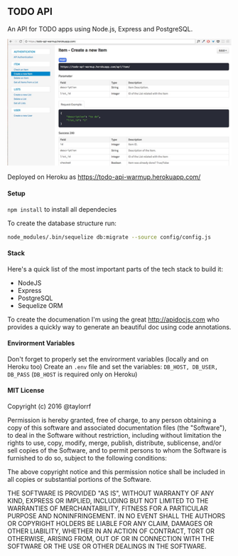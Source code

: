 TODO API
--------
An API for TODO apps using Node.js, Express and PostgreSQL.

![(https://todo-api-warmup.herokuapp.com/)](https://raw.githubusercontent.com/taylorrf/todo_api/master/public/img/ToDo_API.jpg)

Deployed on Heroku as https://todo-api-warmup.herokuapp.com/

#### Setup
`npm install` to install all dependecies

To create the database structure run:
```sh
node_modules/.bin/sequelize db:migrate --source config/config.js
````

#### Stack
Here's a quick list of the most important parts of the tech stack to build it:
- NodeJS
- Express
- PostgreSQL
- Sequelize ORM

To create the documenation I'm using the great http://apidocjs.com who provides a quickly way to generate an beautiful doc using code annotations.


#### Envirorment Variables
Don't forget to properly set the envirorment variables (locally and on Heroku too)
Create an `.env` file and set the variables:
`DB_HOST, DB_USER, DB_PASS` (`DB_HOST` is required only on Heroku)




#### MIT License

Copyright (c) 2016 @taylorrf

Permission is hereby granted, free of charge, to any person obtaining a copy
of this software and associated documentation files (the "Software"), to deal
in the Software without restriction, including without limitation the rights
to use, copy, modify, merge, publish, distribute, sublicense, and/or sell
copies of the Software, and to permit persons to whom the Software is
furnished to do so, subject to the following conditions:

The above copyright notice and this permission notice shall be included in all
copies or substantial portions of the Software.

THE SOFTWARE IS PROVIDED "AS IS", WITHOUT WARRANTY OF ANY KIND, EXPRESS OR
IMPLIED, INCLUDING BUT NOT LIMITED TO THE WARRANTIES OF MERCHANTABILITY,
FITNESS FOR A PARTICULAR PURPOSE AND NONINFRINGEMENT. IN NO EVENT SHALL THE
AUTHORS OR COPYRIGHT HOLDERS BE LIABLE FOR ANY CLAIM, DAMAGES OR OTHER
LIABILITY, WHETHER IN AN ACTION OF CONTRACT, TORT OR OTHERWISE, ARISING FROM,
OUT OF OR IN CONNECTION WITH THE SOFTWARE OR THE USE OR OTHER DEALINGS IN THE
SOFTWARE.
